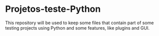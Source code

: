 # Projetos-teste-Python
 
This repository will be used to keep some files that contain part of some testing projects using Python and some features, like plugins and GUI.